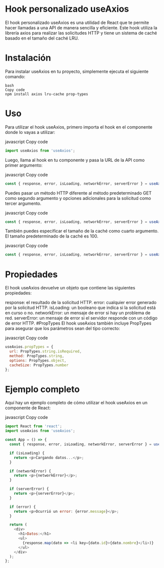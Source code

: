 # Hook personalizado useAxios
El hook personalizado useAxios es una utilidad de React que te permite hacer llamadas a una API de manera sencilla y eficiente. Este hook utiliza la librería axios para realizar las solicitudes HTTP y tiene un sistema de caché basado en el tamaño del caché LRU.

# Instalación
Para instalar useAxios en tu proyecto, simplemente ejecuta el siguiente comando:
```
bash
Copy code
npm install axios lru-cache prop-types
```

# Uso
Para utilizar el hook useAxios, primero importa el hook en el componente donde lo vayas a utilizar:

javascript
Copy code
```Javascript
import useAxios from 'useAxios';
```
Luego, llama al hook en tu componente y pasa la URL de la API como primer argumento:

javascript
Copy code
```Javascript
const { response, error, isLoading, networkError, serverError } = useAxios('https://ejemplo.com/api/datos');
```
Puedes pasar un método HTTP diferente al método predeterminado GET como segundo argumento y opciones adicionales para la solicitud como tercer argumento.


javascript
Copy code
```Javascript
const { response, error, isLoading, networkError, serverError } = useAxios('https://ejemplo.com/api/datos', 'post', { data: { nombre: 'Juan', edad: 25 } });
```
También puedes especificar el tamaño de la caché como cuarto argumento. El tamaño predeterminado de la caché es 100.


javascript
Copy code
```Javascript
const { response, error, isLoading, networkError, serverError } = useAxios('https://ejemplo.com/api/datos', 'get', {}, 50);
```

# Propiedades
El hook useAxios devuelve un objeto que contiene las siguientes propiedades:

response: el resultado de la solicitud HTTP.
error: cualquier error generado por la solicitud HTTP.
isLoading: un booleano que indica si la solicitud está en curso o no.
networkError: un mensaje de error si hay un problema de red.
serverError: un mensaje de error si el servidor responde con un código de error HTTP.
#PropTypes
El hook useAxios también incluye PropTypes para asegurar que los parámetros sean del tipo correcto:

javascript
Copy code
```Javascript
useAxios.propTypes = {
  url: PropTypes.string.isRequired,
  method: PropTypes.string,
  options: PropTypes.object,
  cacheSize: PropTypes.number
};
```
# Ejemplo completo
Aquí hay un ejemplo completo de cómo utilizar el hook useAxios en un componente de React:

javascript
Copy code
```Javascript
import React from 'react';
import useAxios from 'useAxios';

const App = () => {
  const { response, error, isLoading, networkError, serverError } = useAxios('https://ejemplo.com/api/datos', 'get', {}, 50);

  if (isLoading) {
    return <p>Cargando datos...</p>;
  }

  if (networkError) {
    return <p>{networkError}</p>;
  }

  if (serverError) {
    return <p>{serverError}</p>;
  }

  if (error) {
    return <p>Ocurrió un error: {error.message}</p>;
  }

  return (
    <div>
      <h1>Datos:</h1>
      <ul>
        {response.map(dato => <li key={dato.id}>{dato.nombre}</li>)}
      </ul>
    </div>
  );
};

```